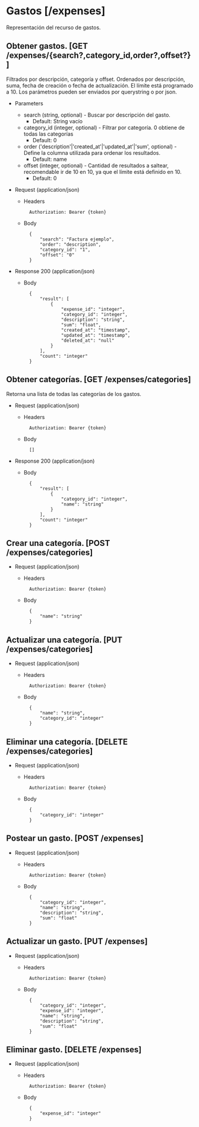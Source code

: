 # Gastos [/expenses]
Representación del recurso de gastos.

## Obtener gastos. [GET /expenses/{search?,category_id,order?,offset?}]
Filtrados por descripción, categoría y offset.
Ordenados por descripción, suma, fecha de creación o fecha de actualización.
El límite está programado a 10.
Los parámetros pueden ser enviados por querystring o por json.

+ Parameters
    + search (string, optional) - Buscar por descripción del gasto.
        + Default: String vacío
    + category_id (integer, optional) - Filtrar por categoría. 0 obtiene de todas las categorías
        + Default: 0
    + order ('description'|'created_at'|'updated_at'|'sum', optional) - Define la columna utilizada para ordenar los resultados.
        + Default: name
    + offset (integer, optional) - Cantidad de resultados a saltear, recomendable ir de 10 en 10, ya que el límite está definido en 10.
        + Default: 0

+ Request (application/json)
    + Headers

            Authorization: Bearer {token}
    + Body

            {
                "search": "Factura ejemplo",
                "order": "description",
                "category_id": "1",
                "offset": "0"
            }

+ Response 200 (application/json)
    + Body

            {
                "result": [
                    {
                        "expense_id": "integer",
                        "category_id": "integer",
                        "description": "string",
                        "sum": "float",
                        "created_at": "timestamp",
                        "updated_at": "timestamp",
                        "deleted_at": "null"
                    }
                ],
                "count": "integer"
            }

## Obtener categorías. [GET /expenses/categories]
Retorna una lista de todas las categorías de los gastos.

+ Request (application/json)
    + Headers

            Authorization: Bearer {token}
    + Body

            []

+ Response 200 (application/json)
    + Body

            {
                "result": [
                    {
                        "category_id": "integer",
                        "name": "string"
                    }
                ],
                "count": "integer"
            }

## Crear una categoría. [POST /expenses/categories]


+ Request (application/json)
    + Headers

            Authorization: Bearer {token}
    + Body

            {
                "name": "string"
            }

## Actualizar una categoría. [PUT /expenses/categories]


+ Request (application/json)
    + Headers

            Authorization: Bearer {token}
    + Body

            {
                "name": "string",
                "category_id": "integer"
            }

## Eliminar una categoría. [DELETE /expenses/categories]


+ Request (application/json)
    + Headers

            Authorization: Bearer {token}
    + Body

            {
                "category_id": "integer"
            }

## Postear un gasto. [POST /expenses]


+ Request (application/json)
    + Headers

            Authorization: Bearer {token}
    + Body

            {
                "category_id": "integer",
                "name": "string",
                "description": "string",
                "sum": "float"
            }

## Actualizar un gasto. [PUT /expenses]


+ Request (application/json)
    + Headers

            Authorization: Bearer {token}
    + Body

            {
                "category_id": "integer",
                "expense_id": "integer",
                "name": "string",
                "description": "string",
                "sum": "float"
            }

## Eliminar gasto. [DELETE /expenses]


+ Request (application/json)
    + Headers

            Authorization: Bearer {token}
    + Body

            {
                "expense_id": "integer"
            }
